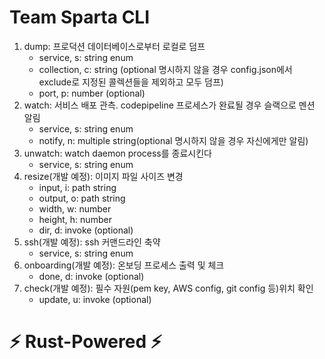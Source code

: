 # Team Sparta CLI

1. dump: 프로덕션 데이터베이스로부터 로컬로 덤프
   - service, s: string enum
   - collection, c: string (optional 명시하지 않을 경우 config.json에서 exclude로 지정된 콜렉션들을 제외하고 모두 덤프)
   - port, p: number (optional)
2. watch: 서비스 배포 관측. codepipeline 프로세스가 완료될 경우 슬랙으로 멘션 알림
   - service, s: string enum
   - notify, n: multiple string(optional 명시하지 않을 경우 자신에게만 알림)
3. unwatch: watch daemon process를 종료시킨다
   - service, s: string enum
4. resize(개발 예정): 이미지 파일 사이즈 변경
   - input, i: path string
   - output, o: path string
   - width, w: number
   - height, h: number
   - dir, d: invoke (optional)
5. ssh(개발 예정): ssh 커맨드라인 축약
   - service, s: string enum
6. onboarding(개발 예정): 온보딩 프로세스 출력 및 체크
   - done, d: invoke (optional)
7. check(개발 예정): 필수 자원(pem key, AWS config, git config 등)위치 확인
   - update, u: invoke (optional)

# ⚡️ Rust-Powered ⚡️
